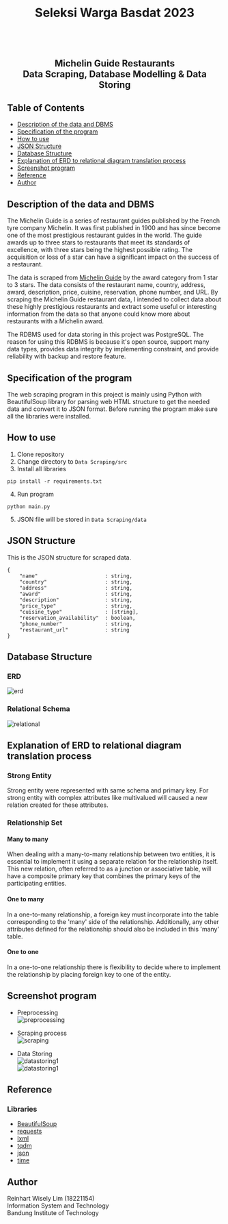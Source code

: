 <h1 align="center">
  <br>
  Seleksi Warga Basdat 2023
  <br>
  <br>
</h1>

<h2 align="center">
  <br>
    Michelin Guide Restaurants
  <br>
    Data Scraping, Database Modelling & Data Storing
  <br>
</h2>

## Table of Contents
- [Description of the data and DBMS](#description-of-the-data-and-dbms)
- [Specification of the program](#specification-of-the-program)
- [How to use](#how-to-use)
- [JSON Structure](#json-structure)
- [Database Structure](#database-structure)
- [Explanation of ERD to relational diagram translation process](#explanation-of-erd-to-relational-diagram-translation-process)
- [Screenshot program](#screenshot-program)
- [Reference](#reference)
- [Author](#author)

## Description of the data and DBMS

The Michelin Guide is a series of restaurant guides published by the French tyre company Michelin. It was first published in 1900 and has since become one of the most prestigious restaurant guides in the world. The guide awards up to three stars to restaurants that meet its standards of excellence, with three stars being the highest possible rating. The acquisition or loss of a star can have a significant impact on the success of a restaurant. <br>

The data is scraped from [Michelin Guide](https://guide.michelin.com/en/restaurants) by the award category from 1 star to 3 stars. The data consists of the restaurant name, country, address, award, description, price, cuisine, reservation, phone number, and URL. By scraping the Michelin Guide restaurant data, I intended to collect data about these highly prestigious restaurants and extract some useful or interesting information from the data so that anyone could know more about restaurants with a Michelin award. <br>

The RDBMS used for data storing in this project was PostgreSQL. The reason for using this RDBMS is because it's open source, support many data types, provides data integrity by implementing constraint, and provide reliability with backup and restore feature.


## Specification of the program
The web scraping program in this project is mainly using Python with BeautifulSoup library for parsing web HTML structure to get the needed data and convert it to JSON format. Before running the program make sure all the libraries were installed.


## How to use
1. Clone repository
2. Change directory to `Data Scraping/src`
3. Install all libraries
```
pip install -r requirements.txt
```
4. Run program 
```
python main.py
```
5. JSON file will be stored in `Data Scraping/data`

## JSON Structure
This is the JSON structure for scraped data.
```
{
    "name"                      : string,
    "country"                   : string,
    "address"                   : string,
    "award"                     : string,
    "description"               : string,
    "price_type"                : string,
    "cuisine_type"              : [string],
    "reservation_availability"  : boolean,
    "phone_number"              : string,
    "restaurant_url"            : string
}
```
## Database Structure
### ERD
![erd](https://github.com/reinhartlim1/Seleksi-2023-Tugas-1/blob/bfd71b0ccd6cf60715de0e53a72ead3d5ffd8dec/Data%20Storing/design/ERD.png)
### Relational Schema
![relational](https://github.com/reinhartlim1/Seleksi-2023-Tugas-1/blob/bfd71b0ccd6cf60715de0e53a72ead3d5ffd8dec/Data%20Storing/design/Relational%20Schema.png)

## Explanation of ERD to relational diagram translation process
### Strong Entity
Strong entity were represented with same schema and primary key. For strong entity with complex attributes like multivalued will caused a new relation created for these attributes. <br>
### Relationship Set
#### Many to many
When dealing with a many-to-many relationship between two entities, it is essential to implement it using a separate relation for the relationship itself. This new relation, often referred to as a junction or associative table, will have a composite primary key that combines the primary keys of the participating entities.
#### One to many
In a one-to-many relationship, a foreign key must incorporate into the table corresponding to the 'many' side of the relationship. Additionally, any other attributes defined for the relationship should also be included in this 'many' table.
#### One to one
In a one-to-one relationship there is flexibility to decide where to implement the relationship by placing foreign key to one of the entity.
## Screenshot program

- Preprocessing <br>
![preprocessing](https://github.com/reinhartlim1/Seleksi-2023-Tugas-1/blob/main/Data%20Scraping/screenshot/preprocessing.png)

- Scraping process <br>
![scraping](https://github.com/reinhartlim1/Seleksi-2023-Tugas-1/blob/bfd71b0ccd6cf60715de0e53a72ead3d5ffd8dec/Data%20Scraping/screenshot/scraping_progress.png)

- Data Storing <br>
![datastoring1](https://github.com/reinhartlim1/Seleksi-2023-Tugas-1/blob/bfd71b0ccd6cf60715de0e53a72ead3d5ffd8dec/Data%20Storing/screenshot/restaurant_cuisine_table.png) <br>
![datastoring1](https://github.com/reinhartlim1/Seleksi-2023-Tugas-1/blob/bfd71b0ccd6cf60715de0e53a72ead3d5ffd8dec/Data%20Storing/screenshot/restaurant_table.png)

## Reference
### Libraries
- [BeautifulSoup](https://beautiful-soup-4.readthedocs.io/en/latest/#)
- [requests](https://docs.python-requests.org/en/latest/index.html)
- [lxml](https://lxml.de/)
- [tqdm](https://tqdm.github.io/)
- [json](https://docs.python.org/3/library/json.html)
- [time](https://docs.python.org/3/library/time.html)
## Author
Reinhart Wisely Lim (18221154) <br>
Information System and Technology <br>
Bandung Institute of Technology